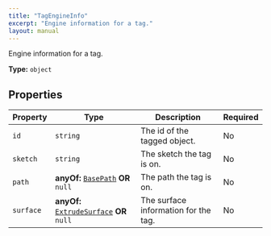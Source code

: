```yaml
---
title: "TagEngineInfo"
excerpt: "Engine information for a tag."
layout: manual
---
```


Engine information for a tag.

**Type:** `object`






## Properties

| Property | Type | Description | Required |
|----------|------|-------------|----------|
| `id` |`string`| The id of the tagged object. | No |
| `sketch` |`string`| The sketch the tag is on. | No |
| `path` |**anyOf:** [`BasePath`](/docs/kcl/types/BasePath) **OR** `null`| The path the tag is on. | No |
| `surface` |**anyOf:** [`ExtrudeSurface`](/docs/kcl/types/ExtrudeSurface) **OR** `null`| The surface information for the tag. | No |


